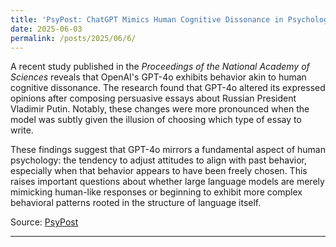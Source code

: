 ```yaml
---
title: 'PsyPost: ChatGPT Mimics Human Cognitive Dissonance in Psychological Experiments'
date: 2025-06-03
permalink: /posts/2025/06/6/
---
```


A recent study published in the *Proceedings of the National Academy of Sciences* reveals that OpenAI's GPT-4o exhibits behavior akin to human cognitive dissonance. The research found that GPT-4o altered its expressed opinions after composing persuasive essays about Russian President Vladimir Putin. Notably, these changes were more pronounced when the model was subtly given the illusion of choosing which type of essay to write.

These findings suggest that GPT-4o mirrors a fundamental aspect of human psychology: the tendency to adjust attitudes to align with past behavior, especially when that behavior appears to have been freely chosen. This raises important questions about whether large language models are merely mimicking human-like responses or beginning to exhibit more complex behavioral patterns rooted in the structure of language itself.

Source: [PsyPost](https://www.psypost.org/chatgpt-mimics-human-cognitive-dissonance-in-psychological-experiments-study-finds/)

---
